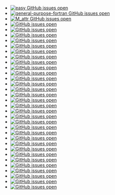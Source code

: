 
+ [![easy GitHub issues open](https://img.shields.io/github/issues/urbanjost/easy.svg?maxAge=2000)](https://github.com/urbanjost/easy/issues)
+ [![general-purpose-fortran GitHub issues open](https://img.shields.io/github/issues/urbanjost/general-purpose-fortran.svg?maxAge=2000)](https://github.com/urbanjost/general-purpose-fortran/issues)
+ [![M_attr GitHub issues open](https://img.shields.io/github/issues/urbanjost/M_attr.svg?maxAge=2000)](https://github.com/urbanjost/M_attr/issues)
+ [![GitHub issues open](https://img.shields.io/github/issues/urbanjost/M_calcomp.svg?maxAge=2000)](https://github.com/urbanjost/M_calcomp/issues)
+ [![GitHub issues open](https://img.shields.io/github/issues/urbanjost/M_calculator.svg?maxAge=2000)](https://github.com/urbanjost/M_calculator/issues)
+ [![GitHub issues open](https://img.shields.io/github/issues/urbanjost/M_change.svg?maxAge=2000)](https://github.com/urbanjost/M_change/issues)
+ [![GitHub issues open](https://img.shields.io/github/issues/urbanjost/M_CLI.svg?maxAge=2000)](https://github.com/urbanjost/M_CLI/issues)
+ [![GitHub issues open](https://img.shields.io/github/issues/urbanjost/M_CLI2.svg?maxAge=2000)](https://github.com/urbanjost/M_CLI2/issues)
+ [![GitHub issues open](https://img.shields.io/github/issues/urbanjost/M_color.svg?maxAge=2000)](https://github.com/urbanjost/M_color/issues)
+ [![GitHub issues open](https://img.shields.io/github/issues/urbanjost/M_display.svg?maxAge=2000)](https://github.com/urbanjost/M_display/issues)
+ [![GitHub issues open](https://img.shields.io/github/issues/urbanjost/M_draw.svg?maxAge=2000)](https://github.com/urbanjost/M_draw/issues)
+ [![GitHub issues open](https://img.shields.io/github/issues/urbanjost/M_escape.svg?maxAge=2000)](https://github.com/urbanjost/M_escape/issues)
+ [![GitHub issues open](https://img.shields.io/github/issues/urbanjost/M_history.svg?maxAge=2000)](https://github.com/urbanjost/M_history/issues)
+ [![GitHub issues open](https://img.shields.io/github/issues/urbanjost/M_intrinsics.svg?maxAge=2000)](https://github.com/urbanjost/M_intrinsics/issues)
+ [![GitHub issues open](https://img.shields.io/github/issues/urbanjost/M_io.svg?maxAge=2000)](https://github.com/urbanjost/M_io/issues)
+ [![GitHub issues open](https://img.shields.io/github/issues/urbanjost/M_kracken95.svg?maxAge=2000)](https://github.com/urbanjost/M_kracken95/issues)
+ [![GitHub issues open](https://img.shields.io/github/issues/urbanjost/M_kracken95.svg?maxAge=2000)](https://github.com/urbanjost/M_kracken95/issues)
+ [![GitHub issues open](https://img.shields.io/github/issues/urbanjost/M_list.svg?maxAge=2000)](https://github.com/urbanjost/M_list/issues)
+ [![GitHub issues open](https://img.shields.io/github/issues/urbanjost/M_match.svg?maxAge=2000)](https://github.com/urbanjost/M_match/issues)
+ [![GitHub issues open](https://img.shields.io/github/issues/urbanjost/M_matrix.svg?maxAge=2000)](https://github.com/urbanjost/M_matrix/issues)
+ [![GitHub issues open](https://img.shields.io/github/issues/urbanjost/M_msg.svg?maxAge=2000)](https://github.com/urbanjost/M_msg/issues)
+ [![GitHub issues open](https://img.shields.io/github/issues/urbanjost/M_ncurses.svg?maxAge=2000)](https://github.com/urbanjost/M_ncurses/issues)
+ [![GitHub issues open](https://img.shields.io/github/issues/urbanjost/M_path.svg?maxAge=2000)](https://github.com/urbanjost/M_path/issues)
+ [![GitHub issues open](https://img.shields.io/github/issues/urbanjost/M_pixel.svg?maxAge=2000)](https://github.com/urbanjost/M_pixel/issues)
+ [![GitHub issues open](https://img.shields.io/github/issues/urbanjost/M_process.svg?maxAge=2000)](https://github.com/urbanjost/M_process/issues)
+ [![GitHub issues open](https://img.shields.io/github/issues/urbanjost/M_readline.svg?maxAge=2000)](https://github.com/urbanjost/M_readline/issues)
+ [![GitHub issues open](https://img.shields.io/github/issues/urbanjost/M_slices.svg?maxAge=2000)](https://github.com/urbanjost/M_slices/issues)
+ [![GitHub issues open](https://img.shields.io/github/issues/urbanjost/M_sort.svg?maxAge=2000)](https://github.com/urbanjost/M_sort/issues)
+ [![GitHub issues open](https://img.shields.io/github/issues/urbanjost/M_strings.svg?maxAge=2000)](https://github.com/urbanjost/M_strings/issues)
+ [![GitHub issues open](https://img.shields.io/github/issues/urbanjost/M_system.svg?maxAge=2000)](https://github.com/urbanjost/M_system/issues)
+ [![GitHub issues open](https://img.shields.io/github/issues/urbanjost/M_time.svg?maxAge=2000)](https://github.com/urbanjost/M_time/issues)
+ [![GitHub issues open](https://img.shields.io/github/issues/urbanjost/M_uuid.svg?maxAge=2000)](https://github.com/urbanjost/M_uuid/issues)
+ [![GitHub issues open](https://img.shields.io/github/issues/urbanjost/orderpack.svg?maxAge=2000)](https://github.com/urbanjost/orderpack/issues)
+ [![GitHub issues open](https://img.shields.io/github/issues/urbanjost/prep.svg?maxAge=2000)](https://github.com/urbanjost/prep/issues)


<!--
for NAME in easy general-purpose-fortran M_attr M_calcomp M_calculator M_change M_CLI M_CLI2 M_color M_display M_draw M_escape M_history M_intrinsics M_io M_kracken95 M_kracken95 M_list M_match M_matrix M_msg M_ncurses M_path M_pixel M_process M_readline M_slices M_sort M_strings M_system M_time M_uuid orderpack prep
do
cat <<EOF
+ [![$NAME GitHub issues open](https://img.shields.io/github/issues/urbanjost/$NAME.svg?maxAge=2000)](https://github.com/urbanjost/$NAME/issues)
EOF
done
-->
